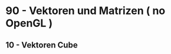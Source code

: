 <html>
    <b><h1>90 - Vektoren und Matrizen ( no OpenGL )</h1></b>
    <b><h2>10 - Vektoren Cube</h2></b>
<br>
</html>
